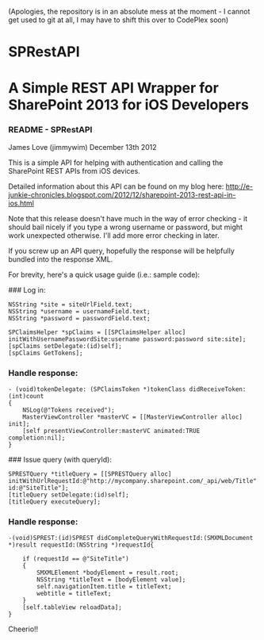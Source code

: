 (Apologies, the repository is in an absolute mess at the moment - I cannot get used to git at all, I may have to shift this over to CodePlex soon)

SPRestAPI
=========

A Simple REST API Wrapper for SharePoint 2013 for iOS Developers
=======
### README - SPRestAPI

James Love (jimmywim)
December 13th 2012

This is a simple API for helping with authentication and calling the SharePoint REST APIs from iOS devices.

Detailed information about this API can be found on my blog here:
http://e-junkie-chronicles.blogspot.com/2012/12/sharepoint-2013-rest-api-in-ios.html

Note that this release doesn't have much in the way of error checking - it should bail nicely if you type a wrong username or password, but might work unexpected otherwise. I'll add more error checking in later.

If you screw up an API query, hopefully the response will be helpfully bundled into the response XML.

For brevity, here's a quick usage guide (i.e.: sample code):

### Log in:

    NSString *site = siteUrlField.text;
    NSString *username = usernameField.text;
    NSString *password = passwordField.text;
    
    SPClaimsHelper *spClaims = [[SPClaimsHelper alloc] initWithUsernamePasswordSite:username password:password site:site];
    [spClaims setDelegate:(id)self];
    [spClaims GetTokens];

### Handle response:

    - (void)tokenDelegate: (SPClaimsToken *)tokenClass didReceiveToken: (int)count
    {
        NSLog(@"Tokens received");
        MasterViewController *masterVC = [[MasterViewController alloc] init];
        [self presentViewController:masterVC animated:TRUE completion:nil];
    }



### Issue query (with queryId):

    SPRESTQuery *titleQuery = [[SPRESTQuery alloc] initWithUrlRequestId:@"http://mycompany.sharepoint.com/_api/web/Title" id:@"SiteTitle"];
    [titleQuery setDelegate:(id)self];
    [titleQuery executeQuery];



### Handle response:

    -(void)SPREST:(id)SPREST didCompleteQueryWithRequestId:(SMXMLDocument *)result requestId:(NSString *)requestId{
        
        if (requestId == @"SiteTitle")
        {
            SMXMLElement *bodyElement = result.root;
            NSString *titleText = [bodyElement value];
            self.navigationItem.title = titleText;
            webtitle = titleText;
        }
        [self.tableView reloadData];
    }


Cheerio!!
